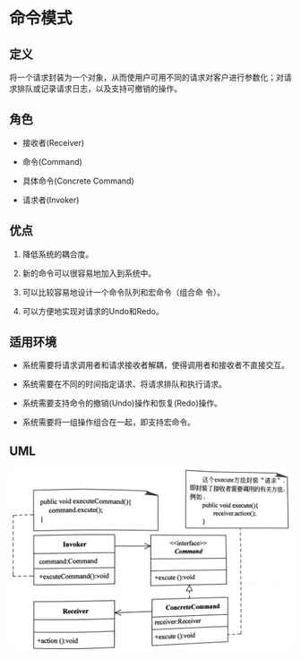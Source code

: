 # 命令模式

## 定义

将一个请求封装为一个对象，从而使用户可用不同的请求对客户进行参数化；对请求排队或记录请求日志，以及支持可撤销的操作。

## 角色

- 接收者(Receiver)

- 命令(Command)

- 具体命令(Concrete Command)

- 请求者(Invoker)

## 优点

1. 降低系统的耦合度。

2. 新的命令可以很容易地加入到系统中。

3. 可以比较容易地设计一个命令队列和宏命令（组合命 令）。

4. 可以方便地实现对请求的Undo和Redo。

## 适用环境

- 系统需要将请求调用者和请求接收者解耦，使得调用者和接收者不直接交互。

- 系统需要在不同的时间指定请求、将请求排队和执行请求。

- 系统需要支持命令的撤销(Undo)操作和恢复(Redo)操作。

- 系统需要将一组操作组合在一起，即支持宏命令。

## UML
![](img/95d5a01e-d3c6-42be-99a9-52bfaed0b8d2-1215388.png)